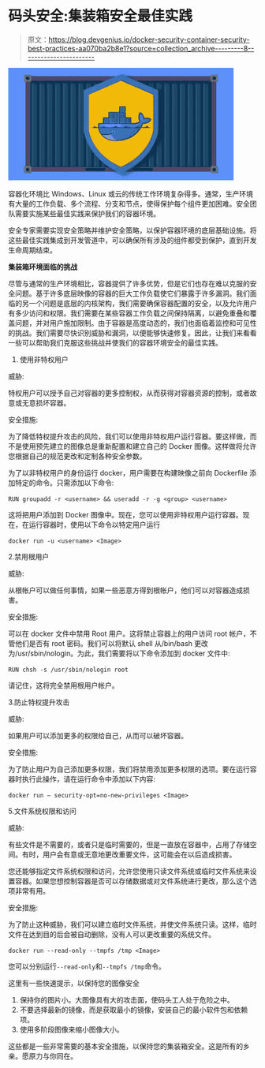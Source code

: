 # 码头安全:集装箱安全最佳实践

> 原文：<https://blog.devgenius.io/docker-security-container-security-best-practices-aa070ba2b8e1?source=collection_archive---------8----------------------->

![](img/0304efadf5669ad3f70e0960d6898fa5.png)

容器化环境比 Windows、Linux 或云的传统工作环境复杂得多。通常，生产环境有大量的工作负载、多个流程、分支和节点，使得保护每个组件更加困难。安全团队需要实施某些最佳实践来保护我们的容器环境。

安全专家需要实现安全策略并维护安全策略，以保护容器环境的底层基础设施。将这些最佳实践集成到开发管道中，可以确保所有涉及的组件都受到保护，直到开发生命周期结束。

**集装箱环境面临的挑战**

尽管与通常的生产环境相比，容器提供了许多优势，但是它们也存在难以克服的安全问题。基于许多底层映像的容器的巨大工作负载使它们暴露于许多漏洞。我们面临的另一个问题是底层的内核架构，我们需要确保容器配置的安全，以及允许用户有多少访问和权限。我们需要在某些容器工作负载之间保持隔离，以避免重叠和覆盖问题，并对用户施加限制。由于容器是高度动态的，我们也面临着监控和可见性的挑战。我们需要尽快识别威胁和漏洞，以便能够快速修复。因此，让我们来看看一些可以帮助我们克服这些挑战并使我们的容器环境安全的最佳实践。

1.  使用非特权用户

威胁:

特权用户可以授予自己对容器的更多控制权，从而获得对容器资源的控制，或者故意或无意损坏容器。

安全措施:

为了降低特权提升攻击的风险，我们可以使用非特权用户运行容器。要这样做，而不是使用预先建立的图像总是重新配置和建立自己的 Docker 图像。这样做将允许您根据自己的规范更改和定制各种安全参数。

为了以非特权用户的身份运行 docker，用户需要在构建映像之前向 Dockerfile 添加特定的命令。只需添加以下命令:

`RUN groupadd -r <username> && useradd -r -g <group> <username>`

这将把用户添加到 Docker 图像中。现在，您可以使用非特权用户运行容器。现在，在运行容器时，使用以下命令以特定用户运行

`docker run -u <username> <Image>`

2.禁用根用户

威胁:

从根帐户可以做任何事情，如果一些恶意方得到根帐户，他们可以对容器造成损害。

安全措施:

可以在 docker 文件中禁用 Root 用户。这将禁止容器上的用户访问 root 帐户，不管他们是否有 root 密码。我们可以将默认 shell 从/bin/bash 更改为/usr/sbin/nologin。为此，我们需要将以下命令添加到 docker 文件中:

`RUN chsh -s /usr/sbin/nologin root`

请记住，这将完全禁用根用户帐户。

3.防止特权提升攻击

威胁:

如果用户可以添加更多的权限给自己，从而可以破坏容器。

安全措施:

为了防止用户为自己添加更多权限，我们将禁用添加更多权限的选项。要在运行容器时执行此操作，请在运行命令中添加以下内容:

`docker run — security-opt=no-new-privileges <Image>`

5.文件系统权限和访问

威胁:

有些文件是不需要的，或者只是临时需要的，但是一直放在容器中，占用了存储空间。有时，用户会有意或无意地更改重要文件，这可能会在以后造成损害。

您还能够指定文件系统权限和访问，允许您使用只读文件系统或临时文件系统来设置容器。如果您想控制容器是否可以存储数据或对文件系统进行更改，那么这个选项非常有用。

安全措施:

为了防止这种威胁，我们可以建立临时文件系统，并使文件系统只读。这样，临时文件在达到目的后会被自动删除，没有人可以更改重要的系统文件。

`docker run --read-only --tmpfs /tmp <Image>`

您可以分别运行`--read-only`和`--tmpfs /tmp`命令。

这里有一些快速提示，以保持您的图像安全

1.  保持你的图片小。大图像具有大的攻击面，使码头工人处于危险之中。
2.  不要选择最新的镜像，而是获取最小的镜像，安装自己的最小软件包和依赖项。
3.  使用多阶段图像来缩小图像大小。

这些都是一些非常需要的基本安全措施，以保持您的集装箱安全。这是所有的乡亲。愿原力与你同在。